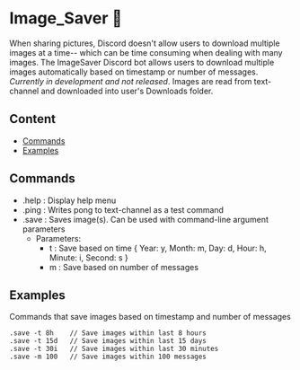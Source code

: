 # Image_Saver 📩
When sharing pictures, Discord doesn't allow users to download multiple images at a time-- which can be time consuming when dealing with many images. The ImageSaver Discord bot allows users to download multiple images automatically based on timestamp or number of messages. *Currently in development and not released*. Images are read from text-channel and downloaded into user's Downloads folder. 

## Content
- [Commands](https://github.com/BGoto808/ImageSaver/tree/main#commands)
- [Examples](https://github.com/BGoto808/ImageSaver/tree/main#examples)

## Commands
- .help : Display help menu
- .ping : Writes pong to text-channel as a test command
- .save : Saves image(s). Can be used with command-line argument parameters
    - Parameters:
        - t : Save based on time { Year: y, Month: m, Day: d, Hour: h, Minute: i, Second: s }
        - m : Save based on number of messages

## Examples

Commands that save images based on timestamp and number of messages
```
.save -t 8h    // Save images within last 8 hours
.save -t 15d   // Save images within last 15 days
.save -t 30i   // Save images within last 30 minutes
.save -m 100   // Save images within 100 messages
```